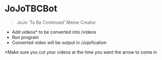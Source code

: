 # JoJoTBCBot
> JoJo 'To Be Continued' Meme Creator
* Add videos* to be converted into /videos
* Run program
* Converted video will be output in /Jojofication

*Make sure you cut your videos at the time you want the arrow to come in
